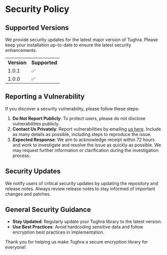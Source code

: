 <h1>Security Policy</h1>

<h2>Supported Versions</h2>
<p>We provide security updates for the latest major version of Tughra. Please keep your installation up-to-date to ensure the latest security enhancements.</p>

<table>
  <tr>
    <th>Version</th>
    <th>Supported</th>
  </tr>
  <tr>
    <td>1.0.1</td>
    <td>✅</td>
  </tr>
  <tr>
    <td>1.0.0</td>
    <td>✅</td>
  </tr>
</table>

<h2>Reporting a Vulnerability</h2>
<p>If you discover a security vulnerability, please follow these steps:</p>
<ol>
  <li><strong>Do Not Report Publicly</strong>: To protect users, please do not disclose vulnerabilities publicly.</li>
  <li><strong>Contact Us Privately</strong>: Report vulnerabilities by emailing <a href="mailto:mohanad.hatip@gmail.com">us here</a>. Include as many details as possible, including steps to reproduce the issue.</li>
  <li><strong>Expected Response</strong>: We aim to acknowledge receipt within 72 hours and work to investigate and resolve the issue as quickly as possible. We may request further information or clarification during the investigation process.</li>
</ol>

<h2>Security Updates</h2>
<p>We notify users of critical security updates by updating the repository and release notes. Always review release notes to stay informed of important changes and patches.</p>

<h2>General Security Guidance</h2>
<ul>
  <li><strong>Stay Updated</strong>: Regularly update your Tughra library to the latest version.</li>
  <li><strong>Use Best Practices</strong>: Avoid hardcoding sensitive data and follow encryption best practices in implementation.</li>
</ul>

<p>Thank you for helping us make Tughra a secure encryption library for everyone!</p>
